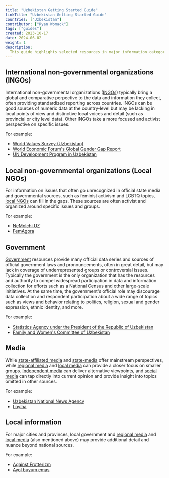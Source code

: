 ```yaml
---
title: "Uzbekistan Getting Started Guide"
linkTitle: "Uzbekistan Getting Started Guide"
countries: ["Uzbekistan"]
contributor: ["Ryan Womack"]
tags: ["guides"]
created: 2023-10-17
date: 2024-06-02
weight: 1
description: 
  This guide highlights selected resources in major information categories for Uzbekistan.
---
```


## International non-governmental organizations (INGOs)

International non-governmental organizations ([INGOs](/category/ingo)) typically bring a global and comparative perpective to the data and information they collect, often providing standardized reporting across countries.  INGOs can be good sources of numeric data at the country-level but may be lacking in local points of view and distinctive local voices and detail (such as provincial or city level data).  Other INGOs take a more focused and activist perspective on specific issues.

For example:

- [World Values Survey (Uzbekistan)](https://camgdp.org/sources/sources/world_values_survey_uz/)
- [World Economic Forum's Global Gender Gap Report](/sources/sources/wef_global_gender_gap_report/)
- [UN Development Program in Uzbekistan](/sources/sources/un_uz/)

## Local non-governmental organizations (Local NGOs)

For information on issues that often go unrecognized in official state media and governmental sources, such as feminist activism and LGBTQ topics, [local NGOs](/category/local-ngo) can fill in the gaps.  These sources are often activist and organized around specific issues and groups.

For example:

- [NeMolchi.UZ](/sources/sources/nemolchi_uz/)
- [FemAgora](/sources/sources/femagora/)

## Government

[Government](/category/government) resources provide many official data series and sources of official government laws and pronouncements, often in great detail, but may lack in coverage of underrepresented groups or controversial issues.  Typically the government is the only organization that has the resources and authority to compel widespread participation in data and information collection for efforts such as a National Census and other large-scale initiatives.  At the same time, the government's official role may discourage data collection and respondent participation about a wide range of topics such as views and behavior relating to politics, religion, sexual and gender expression, ethnic identity, and more.

For example:

- [Statistics Agency under the President of the Republic of Uzbekistan](/sources/sources/statistics_agency/)
- [Family and Women's Committee of Uzbekistan](/sources/sources/family_and_womens_committee/)

## Media

While [state-affiliated media](/category/state-affiliated-media/) and [state-media](/category/state-media/) offer mainstream perspectives, while [regional media](/category/regional-media/) and [local media](/category/local-media/) can provide a closer focus on smaller groups. [Independent media](/category/independent-media/) can deliver alternative viewpoints, and [social media](/category/social-media/) can tap directly into current opinion and provide insight into topics omitted in other sources.

For example:

- [Uzbekistan National News Agency](/sources/sources/uza/)
- [Loyiha](/sources/sources/loyiha/)


## Local information 

For major cities and provinces, local government and [regional media](/category/regional-media/) and [local media](/category/local-media/) (also mentioned above) may provide additional detail and nuance beyond national sources.

For example:

- [Against Frotterizm](/sources/sources/against_frotterizm/)
- [Ayol buyum emas](/sources/sources/ayol_buyum_emas/)



